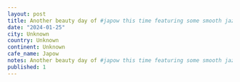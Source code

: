 ```yaml
---
layout: post
title: Another beauty day of #japow this time featuring some smooth jazz while we rode the trees as members of the exclusive tree club.
date: "2024-01-25"
city: Unknown
country: Unknown
continent: Unknown
cafe_name: Japow
notes: Another beauty day of #japow this time featuring some smooth jazz while we rode the trees as members of the exclusive tree club.
published: 1
---
```

